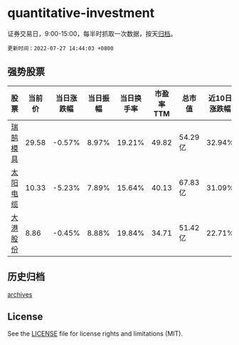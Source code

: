 # quantitative-investment

证券交易日，9:00-15:00，每半时抓取一次数据，按天[归档](archives)。

`更新时间：2022-07-27 14:44:03 +0800`

## 强势股票

|股票|当前价|当日涨跌幅|当日振幅|当日换手率|市盈率TTM|总市值|近10日涨跌幅|
|----|----|----|----|----|----|----|----|
|[瑞鹄模具](https://xueqiu.com/S/SZ002997)|29.58|-0.57%|8.97%|19.21%|49.82|54.29亿|32.94%|
|[太阳电缆](https://xueqiu.com/S/SZ002300)|10.33|-5.23%|7.89%|15.64%|40.13|67.83亿|31.09%|
|[大港股份](https://xueqiu.com/S/SZ002077)|8.86|-0.45%|8.88%|19.84%|34.71|51.42亿|22.71%|

## 历史归档

[archives](archives)

## License

See the [LICENSE](LICENSE) file for license rights and limitations (MIT).